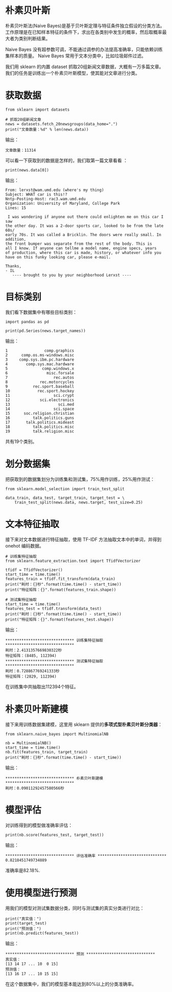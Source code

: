 # 朴素贝叶斯

朴素贝叶斯法(Naive Bayes)是基于贝叶斯定理与特征条件独立假设的分类方法。
工作原理是在已知样本特征的条件下，求出在各类别中发生的概率，然后取概率最大者为类别判断结果。

Naive Bayes 没有超参数可调，不能通过调参的办法提高准确率，只能依赖训练集样本的质量。
Naive Bayes 常用于文本分类中，比如垃圾邮件过滤。

我们用 sklearn 的内置 dataset 抓取20组新闻文章数据，大概有一万多篇文章。
我们的任务是训练出一个朴素贝叶斯模型，使其能对文章进行分类。

# 获取数据
```
from sklearn import datasets

# 抓取20组新闻文章
news = datasets.fetch_20newsgroups(data_home=".")
print("文章数量：%d" % len(news.data))
```

输出：
```
文章数量：11314
```

可以看一下获取到的数据是怎样的，我们取第一篇文章看看 ：
```
print(news.data[0])
```
输出：
```
From: lerxst@wam.umd.edu (where's my thing)
Subject: WHAT car is this!?
Nntp-Posting-Host: rac3.wam.umd.edu
Organization: University of Maryland, College Park
Lines: 15

 I was wondering if anyone out there could enlighten me on this car I saw
the other day. It was a 2-door sports car, looked to be from the late 60s/
early 70s. It was called a Bricklin. The doors were really small. In addition,
the front bumper was separate from the rest of the body. This is 
all I know. If anyone can tellme a model name, engine specs, years
of production, where this car is made, history, or whatever info you
have on this funky looking car, please e-mail.

Thanks,
- IL
   ---- brought to you by your neighborhood Lerxst ----
```

# 目标类别 
我们看下数据集中有哪些目标类别：
```
import pandas as pd

print(pd.Series(news.target_names))
```

输出：
```
1                comp.graphics
2      comp.os.ms-windows.misc
3     comp.sys.ibm.pc.hardware
4        comp.sys.mac.hardware
5               comp.windows.x
6                 misc.forsale
7                    rec.autos
8              rec.motorcycles
9           rec.sport.baseball
10            rec.sport.hockey
11                   sci.crypt
12             sci.electronics
13                     sci.med
14                   sci.space
15      soc.religion.christian
16          talk.politics.guns
17       talk.politics.mideast
18          talk.politics.misc
19          talk.religion.misc
```

共有19个类别。

# 划分数据集
把获取到的数据集划分为训练集和测试集，75%用作训练，25%用作测试：
```
from sklearn.model_selection import train_test_split

data_train, data_test, target_train, target_test = \
    train_test_split(news.data, news.target, test_size=0.25)
```

# 文本特征抽取

接下来对文本数据进行特征抽取，使用 TF-IDF 方法抽取文本中的单词，并得到 onehot 编码数据。
```
# 训练集特征抽取
from sklearn.feature_extraction.text import TfidfVectorizer

tfidf = TfidfVectorizer()
start_time = time.time()
features_train = tfidf.fit_transform(data_train)
print("耗时：{}秒".format(time.time() - start_time))
print("特征矩阵：{}".format(features_train.shape))

# 测试集特征抽取
start_time = time.time()
features_test = tfidf.transform(data_test)
print("耗时：{}秒".format(time.time() - start_time))
print("特征矩阵：{}".format(features_test.shape))
```

输出：
```
****************************** 训练集特征抽取 ******************************
耗时：2.4131357669830322秒
特征矩阵：(8485, 112394)
****************************** 测试集特征抽取 ******************************
耗时：0.728867769241333秒
特征矩阵：(2829, 112394)
```

在训练集中共抽取出112394个特征。

# 朴素贝叶斯建模
接下来用训练数据集建模，这里用 sklearn 提供的**多项式型朴素贝叶斯分类器**：
```
from sklearn.naive_bayes import MultinomialNB

nb = MultinomialNB()
start_time = time.time()
nb.fit(features_train, target_train)
print("耗时：{}秒".format(time.time() - start_time))
```

输出：
```
****************************** 朴素贝叶斯建模 ******************************
耗时：0.09011292457580566秒
```

# 模型评估
对训练得到的模型做准确率评估：
```
print(nb.score(features_test, target_test))
```

输出：
```
****************************** 评估准确率 ******************************
0.8218451749734889
```

准确率是82.18%.

# 使用模型进行预测
用我们的模型对测试集数据分类，同时与测试集的真实分类进行对比：
```
print("真实值：")
print(target_test)
print("预测值：")
print(nb.predict(features_test))
```

输出：
```
****************************** 预测 ******************************
真实值：
[13 14 17 ... 10  0 15]
预测值：
[13 16 17 ... 10 15 15]
```

在这个数据集中，我们的模型基本能达到80%以上的分类准确率。